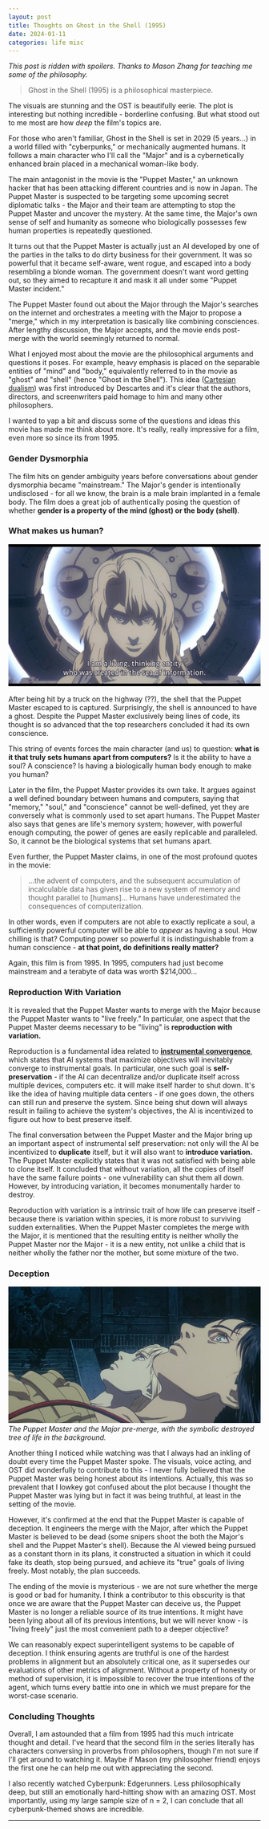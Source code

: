 ```yaml
---
layout: post
title: Thoughts on Ghost in the Shell (1995)
date: 2024-01-11
categories: life misc
---
```


*This post is ridden with spoilers. Thanks to Mason Zhang for teaching me some of the philosophy.*

<blockquote>Ghost in the Shell (1995) is a philosophical masterpiece.</blockquote>

The visuals are stunning and the OST is beautifully eerie. The plot is interesting but nothing incredible - borderline confusing. But what stood out to me most are how *deep* the film's topics are.

For those who aren't familiar, Ghost in the Shell is set in 2029 (5 years...) in a world filled with "cyberpunks," or mechanically augmented humans. It follows a main character who I'll call the "Major" and is a cybernetically enhanced brain placed in a mechanical woman-like body. 

The main antagonist in the movie is the "Puppet Master," an unknown hacker that has been attacking different countries and is now in Japan. The Puppet Master is suspected to be targeting some upcoming secret diplomatic talks - the Major and their team are attempting to stop the Puppet Master and uncover the mystery. At the same time, the Major's own sense of self and humanity as someone who biologically possesses few human properties is repeatedly questioned.

It turns out that the Puppet Master is actually just an AI developed by one of the parties in the talks to do dirty business for their government. It was so powerful that it became self-aware, went rogue, and escaped into a body resembling a blonde woman. The government doesn't want word getting out, so they aimed to recapture it and mask it all under some "Puppet Master incident."

The Puppet Master found out about the Major through the Major's searches on the internet and orchestrates a meeting with the Major to propose a "merge," which in my interpretation is basically like combining consciences. After lengthy discussion, the Major accepts, and the movie ends post-merge with the world seemingly returned to normal.

What I enjoyed most about the movie are the philosophical arguments and questions it poses. For example, heavy emphasis is placed on the separable entities of "mind" and "body," equivalently referred to in the movie as "ghost" and "shell" (hence "Ghost in the Shell"). This idea ([Cartesian dualism](https://www.wikiwand.com/en/Mind%E2%80%93body_dualism)) was first introduced by Descartes and it's clear that the authors, directors, and screenwriters paid homage to him and many other philosophers.

I wanted to yap a bit and discuss some of the questions and ideas this movie has made me think about more. It's really, really impressive for a film, even more so since its from 1995.

### Gender Dysmorphia

The film hits on gender ambiguity years before conversations about gender dysmorphia became "mainstream." The Major's gender is intentionally undisclosed - for all we know, the brain is a male brain implanted in a female body. The film does a great job of authentically posing the question of whether **gender is a property of the mind (ghost) or the body (shell)**.

### What makes us human?
![quote](/assets/gits_images/quote.png)

After being hit by a truck on the highway (??), the shell that the Puppet Master escaped to is captured. Surprisingly, the shell is announced to have a ghost. Despite the Puppet Master exclusively being lines of code, its thought is so advanced that the top researchers concluded it had its own conscience.

This string of events forces the main character (and us) to question: **what is it that truly sets humans apart from computers?** Is it the ability to have a soul? A conscience? Is having a biologically human body enough to make you human?

Later in the film, the Puppet Master provides its own take. It argues against a well defined boundary between humans and computers, saying that "memory," "soul," and "conscience" cannot be well-defined, yet they are conversely what is commonly used to set apart humans. The Puppet Master also says that genes are life's memory system; however, with powerful enough computing, the power of genes are easily replicable and paralleled. So, it cannot be the biological systems that set humans apart.

Even further, the Puppet Master claims, in one of the most profound quotes in the movie: 
<blockquote> 
...the advent of computers, and the subsequent accumulation of incalculable data has given rise to a new system of memory and thought parallel to [humans]... Humans have underestimated the consequences of computerization.</blockquote>

In other words, even if computers are not able to exactly replicate a soul, a sufficiently powerful computer will be able to *appear* as having a soul. How chilling is that? Computing power so powerful it is indistinguishable from a human conscience - **at that point, do definitions really matter?**

Again, this film is from 1995. In 1995, computers had just become mainstream and a terabyte of data was worth $214,000...

### Reproduction With Variation
It is revealed that the Puppet Master wants to merge with the Major because the Puppet Master wants to "live freely." In particular, one aspect that the Puppet Master deems necessary to be "living" is **reproduction with variation.**

Reproduction is a fundamental idea related to [**instrumental convergence**](https://www.lesswrong.com/tag/instrumental-convergence), which states that AI systems that maximize objectives will inevitably converge to instrumental goals. In particular, one such goal is **self-preservation** - if the AI can decentralize and/or duplicate itself across multiple devices, computers etc. it will make itself harder to shut down. It's like the idea of having multiple data centers - if one goes down, the others can still run and preserve the system. Since being shut down will always result in failing to achieve the system's objectives, the AI is incentivized to figure out how to best preserve itself.

The final conversation between the Puppet Master and the Major bring up an important aspect of instrumental self preservation: not only will the AI be incentivized to **duplicate** itself, but it will also want to **introduce variation.** The Puppet Master explicitly states that it was not satisfied with being able to clone itself. It concluded that without variation, all the copies of itself have the same failure points - one vulnerability can shut them all down. However, by introducing variation, it becomes monumentally harder to destroy. 

Reproduction with variation is a intrinsic trait of how life can preserve itself - because there is variation within species, it is more robust to surviving sudden externalities. When the Puppet Master completes the merge with the Major, it is mentioned that the resulting entity is neither wholly the Puppet Master nor the Major - it is a new entity, not unlike a child that is neither wholly the father nor the mother, but some mixture of the two.

### Deception
![merge](/assets/gits_images/merge.png)
*The Puppet Master and the Major pre-merge, with the symbolic destroyed tree of life in the background.*

Another thing I noticed while watching was that I always had an inkling of doubt every time the Puppet Master spoke. The visuals, voice acting, and OST did wonderfully to contribute to this - I never fully believed that the Puppet Master was being honest about its intentions. Actually, this was so prevalent that I lowkey got confused about the plot because I thought the Puppet Master was lying but in fact it was being truthful, at least in the setting of the movie.

However, it's confirmed at the end that the Puppet Master is capable of deception. It engineers the merge with the Major, after which the Puppet Master is believed to be dead (some snipers shoot the both the Major's shell and the Puppet Master's shell). Because the AI viewed being pursued as a constant thorn in its plans, it constructed a situation in which it could fake its death, stop being pursued, and achieve its "true" goals of living freely. Most notably, the plan succeeds.

The ending of the movie is mysterious - we are not sure whether the merge is good or bad for humanity. I think a contributor to this obscurity is that once we are aware that the Puppet Master can deceive us, the Puppet Master is no longer a reliable source of its true intentions. It might have been lying about all of its previous intentions, but we will never know - is "living freely" just the most convenient path to a deeper objective?

We can reasonably expect superintelligent systems to be capable of deception. I think ensuring agents are truthful is one of the hardest problems in alignment but an absolutely critical one, as it supersedes our evaluations of other metrics of alignment. Without a property of honesty or method of supervision, it is impossible to recover the true intentions of the agent, which turns every battle into one in which we must prepare for the worst-case scenario. 

### Concluding Thoughts

Overall, I am astounded that a film from 1995 had this much intricate thought and detail. I've heard that the second film in the series literally has characters conversing in proverbs from philosophers, though I'm not sure if I'll get around to watching it. Maybe if Mason (my philosopher friend) enjoys the first one he can help me out with appreciating the second.

I also recently watched Cyberpunk: Edgerunners. Less philosophically deep, but still an emotionally hard-hitting show with an amazing OST. Most importantly, using my large sample size of n = 2, I can conclude that all cyberpunk-themed shows are incredible.

---
